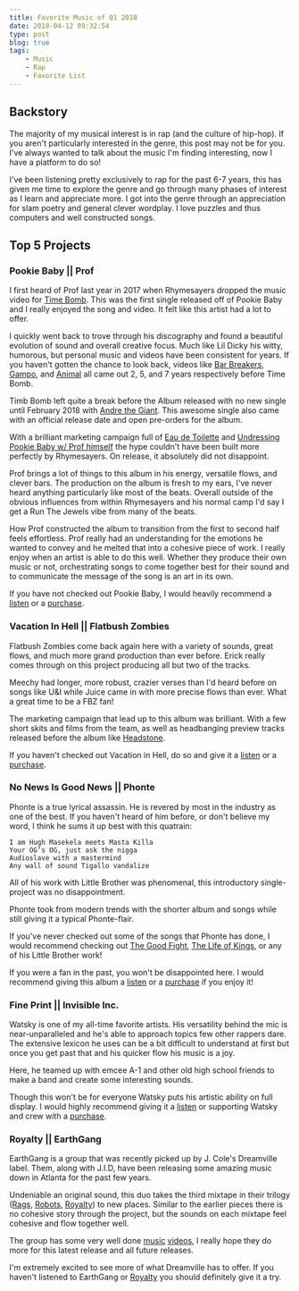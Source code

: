 ```yaml
---
title: Favorite Music of Q1 2018
date: 2018-04-12 09:32:54
type: post
blog: true
tags:
    - Music
    - Rap
    - Favorite List
---
```


## Backstory
The majority of my musical interest is in rap (and the culture of hip-hop). If you aren't particularly interested in the genre, this post may not be for you. I've always wanted to talk about the music I'm finding interesting, now I have a platform to do so! 

I've been listening pretty exclusively to rap for the past 6-7 years, this has given me time to explore the genre and go through many phases of interest as I learn and appreciate more. I got into the genre through an appreciation for slam poetry and general clever wordplay. I love puzzles and thus computers and well constructed songs.

## Top 5 Projects


### **Pookie Baby || Prof**

<AlbumImage :picture="`https://storage.googleapis.com/rhymesayers/images/covers/RSE260_Digital_Cover.jpg`"/>

I first heard of Prof last year in 2017 when Rhymesayers dropped the music video for [Time Bomb](https://www.youtube.com/watch?v=OUipzGAewLA). This was the first single released off of Pookie Baby and I really enjoyed the song and video. It felt like this artist had a lot to offer.

I quickly went back to trove through his discography and found a beautiful evolution of sound and overall creative focus. Much like Lil Dicky his witty, humorous, but personal music and videos have been consistent for years. If you haven't gotten the chance to look back, videos like [Bar Breakers](https://www.youtube.com/watch?v=KoMQBeaDNlc), [Gampo](https://www.youtube.com/watch?v=jZnXykks5ug), and [Animal](https://www.youtube.com/watch?v=Po8ur7qWAnA) all came out 2, 5, and 7 years respectively before Time Bomb.

Timb Bomb left quite a break before the Album released with no new single until February 2018 with [Andre the Giant](https://www.youtube.com/watch?v=221AHxzcXCs). This awesome single also came with an official release date and open pre-orders for the album.

With a brilliant marketing campaign full of [Eau de Toilette](https://www.youtube.com/watch?v=N2ZM8peJUHU) and [Undressing Pookie Baby w/ Prof himself](https://www.youtube.com/watch?v=DSL84DA2UCY) the hype couldn't have been built more perfectly by Rhymesayers. On release, it absolutely did not disappoint.

Prof brings a lot of things to this album in his energy, versatile flows, and clever bars. The production on the album is fresh to my ears, I've never heard anything particularly like most of the beats. Overall outside of the obvious influences from within Rhymesayers and his normal camp I'd say I get a Run The Jewels vibe from many of the beats.

How Prof constructed the album to transition from the first to second half feels effortless. Prof really had an understanding for the emotions he wanted to convey and he melted that into a cohesive piece of work. I really enjoy when an artist is able to do this well. Whether they produce their own music or not, orchestrating songs to come together best for their sound and to communicate the message of the song is an art in its own.


If you have not checked out Pookie Baby, I would heavily recommend a [listen](https://play.google.com/store/music/album/Prof_Pookie_Baby?id=Bhp4tlz2l2z3t6wovrneqsu7tqm) or a [purchase](https://profstophouse.bandcamp.com/album/pookie-baby).

### **Vacation In Hell || Flatbush Zombies**

<AlbumImage :picture="`https://cdn1.theyoungfolks.com/wp-content/uploads/2018/04/11195633/flarbush-zombies.jpg`" :description="`Vacation in Hell Album Art`"/>

Flatbush Zombies come back again here with a variety of sounds, great flows, and much more grand production than ever before. Erick really comes through on this project producing all but two of the tracks.

Meechy had longer, more robust, crazier verses than I'd heard before on songs like U&I while Juice came in with more precise flows than ever. What a great time to be a FBZ fan!

The marketing campaign that lead up to this album was brilliant. With a few short skits and films from the team, as well as headbanging preview tracks released before the album like [Headstone](https://www.youtube.com/watch?v=MZ924VGx5n0).

If you haven't checked out Vacation in Hell, do so and give it a [listen](https://play.google.com/music/m/Byvjx2wnxfxsr64u43tg5lrc2ke?t=Vacation_In_Hell_-_Flatbush_Zombies) or a [purchase](https://thegloriousdead.com/products/vacation-in-hell-cd).

### **No News Is Good News || Phonte**

<AlbumImage :picture="`https://s3.amazonaws.com/hiphopdx-production/2018/03/180301-Phonte-No-News-Is-Good-News-Album-Cover-640x640.jpg`" :description="`No News is Good News Album Art`"/>

Phonte is a true lyrical assassin. He is revered by most in the industry as one of the best. If you haven't heard of him before, or don't believe my word, I think he sums it up best with this quatrain:

```
I am Hugh Masekela meets Masta Killa
Your OG’s OG, just ask the nigga
Audioslave with a mastermind
Any wall of sound Tigallo vandalize
```

All of his work with Little Brother was phenomenal, this introductory single-project was no disappointment.

Phonte took from modern trends with the shorter album and songs while still giving it a typical Phonte-flair.

If you've never checked out some of the songs that Phonte has done, I would recommend checking out [The Good Fight](https://www.youtube.com/watch?v=HH9vR_iJOqU), [The Life of Kings](https://www.youtube.com/watch?v=f_wlSODOQh8), or any of his Little Brother work!

If you were a fan in the past, you won't be disappointed here. I would recommend giving this album a [listen](https://play.google.com/music/m/Bf56buslbpft4n4ix4z645ewiuq?t=No_News_Is_Good_News_-_Phonte) or a [purchase](https://phonte.bandcamp.com/album/no-news-is-good-news) if you enjoy it!

### **Fine Print || Invisible Inc.**

<AlbumImage :picture="`https://music-b26f.kxcdn.com/wp-content/uploads/2018/03/Invisible-Inc-Album-cover-2.jpg`" :description="`Fine Inc Album Art`"/>

Watsky is one of my all-time favorite artists. His versatility behind the mic is near-unparalleled and he's able to approach topics few other rappers dare. The extensive lexicon he uses can be a bit difficult to understand at first but once you get past that and his quicker flow his music is a joy.

Here, he teamed up with emcee A-1 and other old high school friends to make a band and create some interesting sounds.

Though this won't be for everyone Watsky puts his artistic ability on full display. I would highly recommend giving it a [listen](https://play.google.com/music/m/Bxw3s5v64scwmfccj4gveqeeemy?t=Fine_Print_-_Invisible_Inc) or supporting Watsky and crew with a [purchase](https://gwatsky.bandcamp.com/album/invisible-inc).

### **Royalty || EarthGang**

<AlbumImage :picture="`https://ssl.ulximg.com/public/userfiles/2018/01/earthgang.jpg`" :description="`Royalty Mixtape Art`"/>

EarthGang is a group that was recently picked up by J. Cole's Dreamville label. Them, along with J.I.D, have been releasing some amazing music down in Atlanta for the past few years.

Undeniable an original sound, this duo takes the third mixtape in their trilogy ([Rags](https://play.google.com/music/m/Bnryysbq4cchpkpdiucxnmviili?t=Rags_-_EP_-_EARTHGANG), [Robots](https://play.google.com/music/m/Bbos6xxi7xksucoazjiforihyrm?t=Robots_-_EP_-_EARTHGANG), [Royalty](https://play.google.com/music/m/Bxq4wjhoooeoj5ancjowazblk7i?t=Royalty_-_EARTHGANG)) to new places. Similar to the earlier pieces there is no cohesive story through the project, but the sounds on each mixtape feel cohesive and flow together well.

The group has some very well done [music](https://www.youtube.com/watch?v=skw3kUycvpo) [videos](https://www.youtube.com/watch?v=TK5YW8tJsx8), I really hope they do more for this latest release and all future releases.

I'm extremely excited to see more of what Dreamville has to offer. If you haven't listened to EarthGang or [Royalty](https://play.google.com/music/m/Bxq4wjhoooeoj5ancjowazblk7i?t=Royalty_-_EARTHGANG) you should definitely give it a try.
